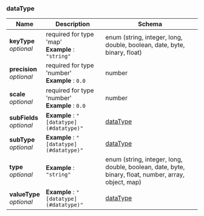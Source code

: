
<a name="datatype"></a>
### dataType

|Name|Description|Schema|
|---|---|---|
|**keyType**  <br>*optional*|required for type 'map'  <br>**Example** : `"string"`|enum (string, integer, long, double, boolean, date, byte, binary, float)|
|**precision**  <br>*optional*|required for type 'number'  <br>**Example** : `0.0`|number|
|**scale**  <br>*optional*|required for type 'number'  <br>**Example** : `0.0`|number|
|**subFields**  <br>*optional*|**Example** : `"[datatype](#datatype)"`|[dataType](dataType.md#datatype)|
|**subType**  <br>*optional*|**Example** : `"[datatype](#datatype)"`|[dataType](dataType.md#datatype)|
|**type**  <br>*optional*|**Example** : `"string"`|enum (string, integer, long, double, boolean, date, byte, binary, float, number, array, object, map)|
|**valueType**  <br>*optional*|**Example** : `"[datatype](#datatype)"`|[dataType](dataType.md#datatype)|



